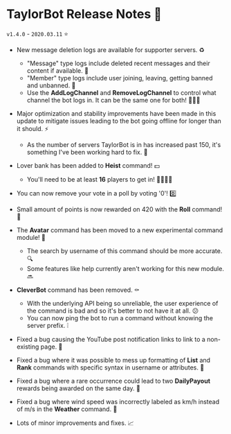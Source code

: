 # TaylorBot Release Notes 📝
`v1.4.0` - `2020.03.11` ⭐

- New message deletion logs are available for supporter servers. ♻
    - "Message" type logs include deleted recent messages and their content if available. 👀
    - "Member" type logs include user joining, leaving, getting banned and unbanned. 📜
    - Use the **AddLogChannel** and **RemoveLogChannel** to control what channel the bot logs in. It can be the same one for both! 🕵🏼‍♂️

- Major optimization and stability improvements have been made in this update to mitigate issues leading to the bot going offline for longer than it should. ⚡
    - As the number of servers TaylorBot is in has increased past 150, it's something I've been working hard to fix. 🤖

- Lover bank has been added to **Heist** command! 💵
    - You'll need to be at least __16__ players to get in! 👨‍👩‍👦‍👦

- You can now remove your vote in a poll by voting '0'! 0️⃣

- Small amount of points is now rewarded on 420 with the **Roll** command! 🍃

- The **Avatar** command has been moved to a new experimental command module! 🧪
    - The search by username of this command should be more accurate. 🔍
    - Some features like help currently aren't working for this new module. 🔜

- **CleverBot** command has been removed. ⚰
    - With the underlying API being so unreliable, the user experience of the command is bad and so it's better to not have it at all. 😕
    - You can now ping the bot to run a command without knowing the server prefix. ❕

- Fixed a bug causing the YouTube post notification links to link to a non-existing page. 🐛

- Fixed a bug where it was possible to mess up formatting of **List** and **Rank** commands with specific syntax in username or attributes. 🐛

- Fixed a bug where a rare occurrence could lead to two **DailyPayout** rewards being awarded on the same day. 🐛

- Fixed a bug where wind speed was incorrectly labeled as km/h instead of m/s in the **Weather** command. 🐛

- Lots of minor improvements and fixes. 📈
